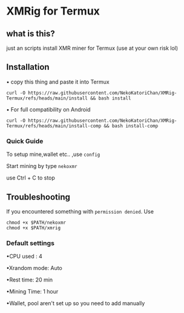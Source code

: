 # XMRig for Termux

## what is this?
just an scripts install XMR miner for Termux (use at your own risk lol)

## Installation

• copy this thing and paste it into Termux

```
curl -O https://raw.githubusercontent.com/NekoKatoriChan/XMRig-Termux/refs/heads/main/install && bash install
```

• For full compatibility on Android

```
curl -O https://raw.githubusercontent.com/NekoKatoriChan/XMRig-Termux/refs/heads/main/install-comp && bash install-comp
```

### Quick Guide

To setup mine,wallet etc.. ,use `config`

Start mining by type `nekoxmr`

use Ctrl + C to stop

## Troubleshooting

If you encountered something with `permission denied`. Use

```
chmod +x $PATH/nekoxmr
chmod +x $PATH/xmrig
```


### Default settings

•CPU used : 4

•Xrandom mode: Auto

•Rest time: 20 min

•Mining Time: 1 hour

•Wallet, pool aren't set up so you need to add manually



